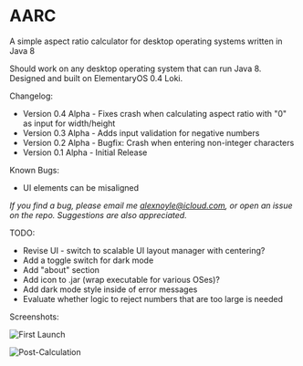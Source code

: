 # AARC
A simple aspect ratio calculator for desktop operating systems written in Java 8

Should work on any desktop operating system that can run Java 8. Designed and built on ElementaryOS 0.4 Loki.

Changelog:

- Version 0.4 Alpha - Fixes crash when calculating aspect ratio with "0" as input for width/height
- Version 0.3 Alpha - Adds input validation for negative numbers
- Version 0.2 Alpha - Bugfix: Crash when entering non-integer characters
- Version 0.1 Alpha - Initial Release

Known Bugs:

- UI elements can be misaligned

*If you find a bug, please email me alexnoyle@icloud.com, or open an issue on the repo. Suggestions are also appreciated.*

TODO:

- Revise UI - switch to scalable UI layout manager with centering?
- Add a toggle switch for dark mode
- Add "about" section
- Add icon to .jar (wrap executable for various OSes)?
- Add dark mode style inside of error messages
- Evaluate whether logic to reject numbers that are too large is needed

Screenshots:

![First Launch](http://i.imgur.com/AeynAGw.png)

![Post-Calculation](http://i.imgur.com/vN2SvgS.png)
